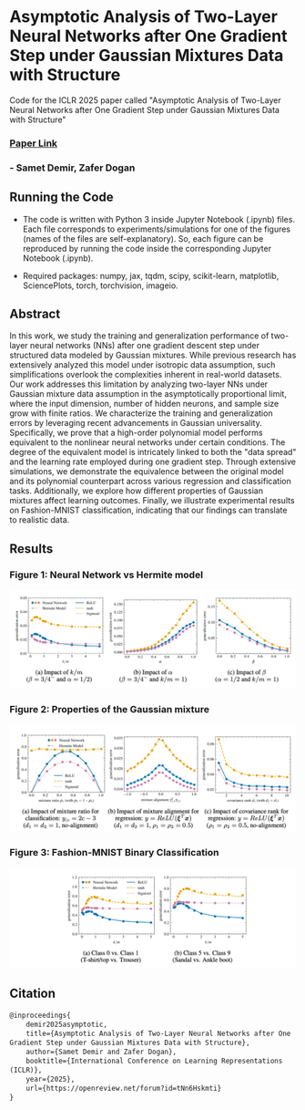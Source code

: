 # Asymptotic Analysis of Two-Layer Neural Networks after One Gradient Step under Gaussian Mixtures Data with Structure
Code for the ICLR 2025 paper called "Asymptotic Analysis of Two-Layer Neural Networks after One Gradient Step under Gaussian Mixtures Data with Structure"

### [Paper Link](https://openreview.net/forum?id=tNn6Hskmti)
### - Samet Demir, Zafer Dogan

## Running the Code
- The code is written with Python 3 inside Jupyter Notebook (.ipynb) files. Each file corresponds to experiments/simulations for one of the figures (names of the files are self-explanatory). So, each figure can be reproduced by running the code inside the corresponding Jupyter Notebook (.ipynb).

- Required packages: numpy, jax, tqdm, scipy, scikit-learn, matplotlib, SciencePlots, torch, torchvision, imageio.


## Abstract
In this work, we study the training and generalization performance of two-layer neural networks (NNs) after one gradient descent step under structured data modeled by Gaussian mixtures. While previous research has extensively analyzed this model under isotropic data assumption, such simplifications overlook the complexities inherent in real-world datasets. Our work addresses this limitation by analyzing two-layer NNs under Gaussian mixture data assumption in the asymptotically proportional limit, where the input dimension, number of hidden neurons, and sample size grow with finite ratios. We characterize the training and generalization errors by leveraging recent advancements in Gaussian universality. Specifically, we prove that a high-order polynomial model performs equivalent to the nonlinear neural networks under certain conditions. The degree of the equivalent model is intricately linked to both the "data spread" and the learning rate employed during one gradient step. Through extensive simulations, we demonstrate the equivalence between the original model and its polynomial counterpart across various regression and classification tasks. Additionally, we explore how different properties of Gaussian mixtures affect learning outcomes. Finally, we illustrate experimental results on Fashion-MNIST classification, indicating that our findings can translate to realistic data.

## Results
### Figure 1: Neural Network vs Hermite model
<p align="center">
  <img src="./figures/Figure1.png">
</p>

### Figure 2: Properties of the Gaussian mixture 
<p align="center">
  <img src="./figures/Figure2.png">
</p>

### Figure 3: Fashion-MNIST Binary Classification
<p align="center">
  <img src="./figures/Figure3.png">
</p>

## Citation
```
@inproceedings{
    demir2025asymptotic,
    title={Asymptotic Analysis of Two-Layer Neural Networks after One Gradient Step under Gaussian Mixtures Data with Structure},
    author={Samet Demir and Zafer Dogan},
    booktitle={International Conference on Learning Representations (ICLR)},
    year={2025},
    url={https://openreview.net/forum?id=tNn6Hskmti}
}
```